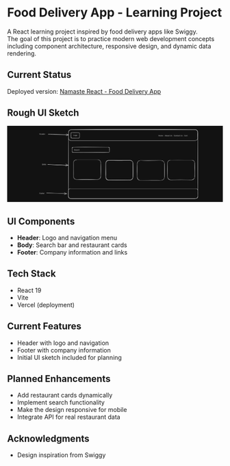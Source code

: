 # Food Delivery App - Learning Project

A React learning project inspired by food delivery apps like Swiggy.  
The goal of this project is to practice modern web development concepts including component architecture, responsive design, and dynamic data rendering.

## Current Status

Deployed version: [Namaste React - Food Delivery App](https://namaste-react-kohl.vercel.app/)

## Rough UI Sketch

![Rough Design](./images/image.png)

## UI Components

- **Header**: Logo and navigation menu
- **Body**: Search bar and restaurant cards
- **Footer**: Company information and links

## Tech Stack

- React 19
- Vite
- Vercel (deployment)

## Current Features

- Header with logo and navigation
- Footer with company information
- Initial UI sketch included for planning

## Planned Enhancements

- Add restaurant cards dynamically
- Implement search functionality
- Make the design responsive for mobile
- Integrate API for real restaurant data

## Acknowledgments

- Design inspiration from Swiggy
